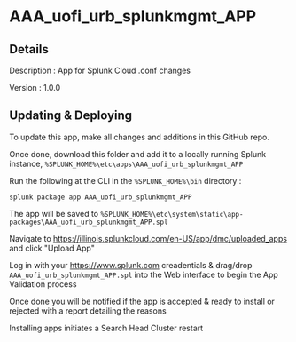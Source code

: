 # AAA_uofi_urb_splunkmgmt_APP
## Details
Description : App for Splunk Cloud .conf changes

Version : 1.0.0


## Updating & Deploying
To update this app, make all changes and additions in this GitHub repo.

Once done, download this folder and add it to a locally running Splunk instance, `%SPLUNK_HOME%\etc\apps\AAA_uofi_urb_splunkmgmt_APP`

Run the following at the CLI in the `%SPLUNK_HOME%\bin` directory :
```
splunk package app AAA_uofi_urb_splunkmgmt_APP
```  
The app will be saved to `%SPLUNK_HOME%\etc\system\static\app-packages\AAA_uofi_urb_splunkmgmt_APP.spl`
 
Navigate to https://illinois.splunkcloud.com/en-US/app/dmc/uploaded_apps and click "Upload App"

Log in with your https://www.splunk.com creadentials & drag/drop `AAA_uofi_urb_splunkmgmt_APP.spl` into the Web interface to begin the App Validation process

Once done you will be notified if the app is accepted & ready to install or rejected with a report detailing the reasons

Installing apps initiates a Search Head Cluster restart
